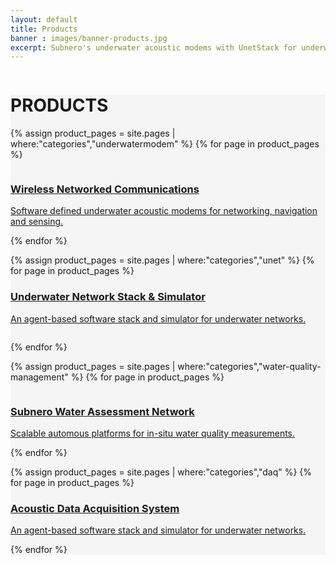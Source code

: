 ```yaml
---
layout: default
title: Products
banner : images/banner-products.jpg
excerpt: Subnero's underwater acoustic modems with UnetStack for underwater wireless communication and networking and SWAN for real-time water-quality monitoring.
---
```

<div class='full tall' style='background-image: url({{site.baseurl}}/{{page.banner}});'>
  <div class='row'>
    <div class='large-12 columns'>
      <!-- {% include section-header.html title=page.title tagline=page.tagline color=page.title_color class="big" %} -->
    </div>
  </div>
  <div class='four spacing'></div>
  <div class='four spacing'></div>
</div>

<div class='full' style='background: #f5f5f5'>
  <div class='row'>
    <h1 class='thin'>PRODUCTS</h1>

  {% assign product_pages = site.pages | where:"categories","underwatermodem" %}
  {% for page in product_pages %}
  <a href="{{site.baseurl}}{{page.url}}">
  <div class ='media product' >
    <img class = "align-self-start mr-3" alt="" src="{{site.baseurl}}/{{page.thumbnail}}"/>    
    <div class='media-body product product-content'>
    <h3 class="mt-0" style="text-transform: none;">Wireless Networked Communications</h3>
    <p>Software defined underwater acoustic modems for networking, navigation and sensing.</p>
    </div>
  </div>
  </a>
  {% endfor %}

  {% assign product_pages = site.pages | where:"categories","unet" %}
  {% for page in product_pages %}
  <a href="{{site.baseurl}}{{page.url}}">
  <div class ='media product' style='background:#F5F5F5;'>      
    <div class='media-body product product-content' style='background:#F5F5F5'>
    <h3 style="text-transform: none;">Underwater Network Stack & Simulator</h3>
    <p>An agent-based software stack and simulator for underwater networks.</p>
    </div>
    <img class='ml-3' alt="" src="{{site.baseurl}}/{{page.thumbnail}}"/>
  </div>
  </a>

  {% endfor %}

  {% assign product_pages = site.pages | where:"categories","water-quality-management" %}
  {% for page in product_pages %}
  <a href="{{site.baseurl}}{{page.url}}">
  <div class ='media product'>
    <img class='align-self-start mr-3' alt="" src="{{site.baseurl}}/{{page.thumbnail}}"/>      
     <div class='media-body product product-content'>
    <h3 style="text-transform: none;">Subnero Water Assessment Network</h3>
    <p>Scalable automous platforms for in-situ water quality measurements.</p>
    </div>
  </div>
  </a>
    {% endfor %}

  {% assign product_pages = site.pages | where:"categories","daq" %}
  {% for page in product_pages %}
  <a href="{{site.baseurl}}{{page.url}}">
  <div class ='media product' style='background:#F5F5F5;'>      
    <div class='media-body product product-content' style='background:#F5F5F5'>
    <h3 style="text-transform: none;">Acoustic Data Acquisition System</h3>
    <p>An agent-based software stack and simulator for underwater networks.</p>
    </div>
    <img class='ml-3' alt="" src="{{site.baseurl}}/{{page.thumbnail}}"/>
  </div>
  </a>
  {% endfor %}
<div class='four spacing'></div>
</div>
</div>

